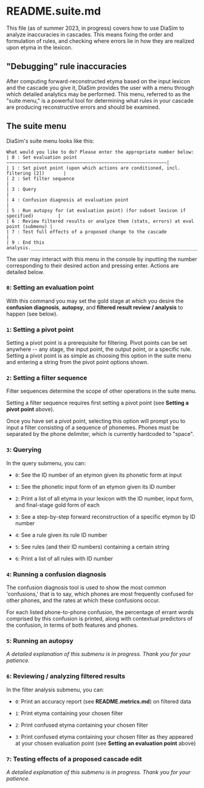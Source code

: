 # README.suite.md

This file (as of summer 2023, in progress) covers how to use DiaSim to analyze inaccuracies in cascades. This means fixing the order and formulation of rules, and checking where errors lie in how they are realized upon etyma in the lexicon.

## "Debugging" rule inaccuracies

After computing forward-reconstructed etyma based on the input lexicon and the cascade you give it, DiaSim provides the user with a menu through which detailed analytics may be performed. This menu, referred to as the "suite menu," is a powerful tool for determining what rules in your cascade are producing reconstructive errors and should be examined.

## The suite menu

DiaSim's suite menu looks like this:

```text
What would you like to do? Please enter the appropriate number below:
| 0 : Set evaluation point ~~~~~~~~~~~~~~~~~~~~~~~~~~~~~~~~~~~~~~~~~~~~~~~~~~~~~~~~~~~|
| 1 : Set pivot point (upon which actions are conditioned, incl. filtering [2])       |
| 2 : Set filter sequence                                                             |
| 3 : Query                                                                           |
| 4 : Confusion diagnosis at evaluation point                                         |
| 5 : Run autopsy for (at evaluation point) (for subset lexicon if specified)         |
| 6 : Review filtered results or analyze them (stats, errors) at eval point (submenu) |
| 7 : Test full effects of a proposed change to the cascade                           |
| 9 : End this analysis.______________________________________________________________|
```

The user may interact with this menu in the console by inputting the number corresponding to their desired action and pressing enter. Actions are detailed below.

### `0`: Setting an evaluation point

With this command you may set the gold stage at which you desire the **confusion diagnosis**, **autopsy**, and **filtered result review / analysis** to happen (see below).

### `1`: Setting a pivot point

Setting a pivot point is a prerequisite for filtering. Pivot points can be set anywhere -- any stage, the input point, the output point, or a specific rule. Setting a pivot point is as simple as choosing this option in the suite menu and entering a string from the pivot point options shown.

### `2`: Setting a filter sequence

Filter sequences determine the scope of other operations in the suite menu.

Setting a filter sequence requires first setting a pivot point (see **Setting a pivot point** above).

Once you have set a pivot point, selecting this option will prompt you to input a filter consisting of a sequence of phonemes. Phones must be separated by the phone delimiter, which is currently hardcoded to "space".

### `3`: Querying

In the query submenu, you can:

- `0`: See the ID number of an etymon given its phonetic form at input

- `1`: See the phonetic input form of an etymon given its ID number

- `2`: Print a list of all etyma in your lexicon with the ID number, input form, and final-stage gold form of each

- `3`: See a step-by-step forward reconstruction of a specific etymon by ID number

- `4`: See a rule given its rule ID number

- `5`: See rules (and their ID numbers) containing a certain string

- `6`: Print a list of all rules with ID number

### `4`: Running a confusion diagnosis

The confusion diagnosis tool is used to show the most common 'confusions,' that is to say, which phones are most frequently confused for other phones, and the rates at which these confusions occur.

For each listed phone-to-phone confusion, the percentage of errant words comprised by this confusion is printed, along with contextual predictors of the confusion, in terms of both features and phones.

### `5`: Running an autopsy

*A detailed explanation of this submenu is in progress. Thank you for your patience.*

### `6`: Reviewing / analyzing filtered results

In the filter analysis submenu, you canː

- `0`ː Print an accuracy report (see **README.metrics.md**) on filtered data

- `1`ː Print etyma containing your chosen filter

- `2`ː Print confused etyma containing your chosen filter

- `3`ː Print confused etyma containing your chosen filter as they appeared at your chosen evaluation point (see **Setting an evaluation point** above)

### `7`: Testing effects of a proposed cascade edit

*A detailed explanation of this submenu is in progress. Thank you for your patience.*
